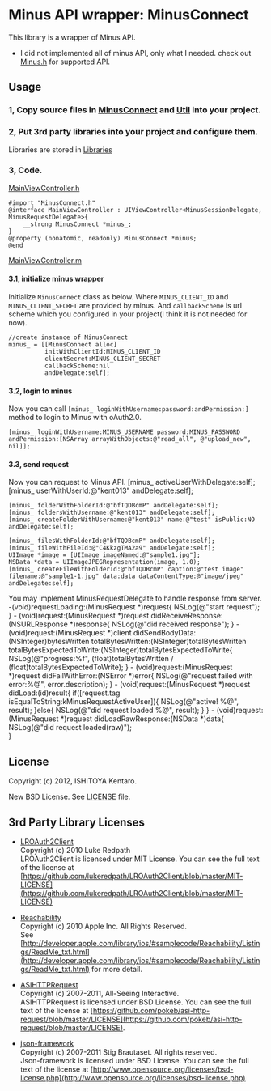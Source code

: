 Minus API wrapper: MinusConnect
==================================

This library is a wrapper of Minus API.  
* I did not implemented all of minus API, only what I needed.
check out [Minus.h](https://github.com/kent013/MinusConnect/blob/master/MinusConnect/MinusConnect/MinusConnect.h) for supported API. 

Usage
---------------------------------
### 1, Copy source files in [MinusConnect](https://github.com/kent013/MinusConnect/tree/master/MinusConnect/MinusConnect) and [Util](https://github.com/kent013/MinusConnect/tree/master/MinusConnect/Util) into your project.


### 2, Put 3rd party libraries into your project and configure them.
Libraries are stored in [Libraries](https://github.com/kent013/MinusConnect/tree/master/Libraries)

### 3, Code.  

[MainViewController.h](https://github.com/kent013/MinusConnect/blob/master/MinusConnect/MainViewController.h)

    #import "MinusConnect.h"
    @interface MainViewController : UIViewController<MinusSessionDelegate, MinusRequestDelegate>{
        __strong MinusConnect *minus_;
    }
    @property (nonatomic, readonly) MinusConnect *minus; 
    @end

[MainViewController.m](https://github.com/kent013/MinusConnect/blob/master/MinusConnect/MainViewController.m)

#### 3.1, initialize minus wrapper
Initialize `MinusConnect` class as below. Where `MINUS_CLIENT_ID` and `MINUS_CLIENT_SECRET` are provided by minus. And `callbackScheme` is url scheme which you configured in your project(I think it is not needed for now). 

    //create instance of MinusConnect
    minus_ = [[MinusConnect alloc] 
              initWithClientId:MINUS_CLIENT_ID
              clientSecret:MINUS_CLIENT_SECRET 
              callbackScheme:nil 
              andDelegate:self];

#### 3.2, login to minus
Now you can call `[minus_ loginWithUsername:password:andPermission:]` method to login to Minus with oAuth2.0. 

    [minus_ loginWithUsername:MINUS_USERNAME password:MINUS_PASSWORD andPermission:[NSArray arrayWithObjects:@"read_all", @"upload_new", nil]];


#### 3.3, send request 
Now you can request to Minus API. 
    [minus_ activeUserWithDelegate:self];
    [minus_ userWithUserId:@"kent013" andDelegate:self];
    
    [minus_ folderWithFolderId:@"bfTQDBcmP" andDelegate:self];
    [minus_ foldersWithUsername:@"kent013" andDelegate:self];
    [minus_ createFolderWithUsername:@"kent013" name:@"test" isPublic:NO andDelegate:self];

    [minus_ filesWithFolderId:@"bfTQDBcmP" andDelegate:self];
    [minus_ fileWithFileId:@"C4KkzgTMA2a9" andDelegate:self];
    UIImage *image = [UIImage imageNamed:@"sample1.jpg"];
    NSData *data = UIImageJPEGRepresentation(image, 1.0);
    [minus_ createFileWithFolderId:@"bfTQDBcmP" caption:@"test image" filename:@"sample1-1.jpg" data:data dataContentType:@"image/jpeg" andDelegate:self];

You may implement MinusRequestDelegate to handle response from server. 
    -(void)requestLoading:(MinusRequest *)request{
        NSLog(@"start request");
    }
    - (void)request:(MinusRequest *)request didReceiveResponse:(NSURLResponse *)response{
        NSLog(@"did received response");
    }
    - (void)request:(MinusRequest *)client 
              didSendBodyData:(NSInteger)bytesWritten 
            totalBytesWritten:(NSInteger)totalBytesWritten
    totalBytesExpectedToWrite:(NSInteger)totalBytesExpectedToWrite{
        NSLog(@"progress:%f", (float)totalBytesWritten /
                              (float)totalBytesExpectedToWrite);
    }
    - (void)request:(MinusRequest *)request didFailWithError:(NSError *)error{
        NSLog(@"request failed with error:%@", error.description);
    }
    - (void)request:(MinusRequest *)request didLoad:(id)result{
        if([request.tag isEqualToString:kMinusRequestActiveUser]){
            NSLog(@"active! %@", result);
        }else{
            NSLog(@"did request loaded %@", result);
        }
    }
    - (void)request:(MinusRequest *)request didLoadRawResponse:(NSData *)data{
        NSLog(@"did request loaded(raw)");    
    }

License
-------------------------------------
Copyright (c) 2012, ISHITOYA Kentaro. 

New BSD License. See [LICENSE](https://github.com/kent013/MinusConnect/blob/master/LICENSE) file. 

3rd Party Library Licenses
------------------------------------
 * [LROAuth2Client](https://github.com/lukeredpath/LROAuth2Client)  
    Copyright (c) 2010 Luke Redpath  
    LROAuth2Client is licensed under MIT License. You can see the full text of the license at [https://github.com/lukeredpath/LROAuth2Client/blob/master/MIT-LICENSE](https://github.com/lukeredpath/LROAuth2Client/blob/master/MIT-LICENSE)  

 * [Reachability](http://developer.apple.com/library/ios/#samplecode/Reachability/Introduction/Intro.html)  
    Copyright (c) 2010 Apple Inc. All Rights Reserved.  
    See [http://developer.apple.com/library/ios/#samplecode/Reachability/Listings/ReadMe_txt.html](http://developer.apple.com/library/ios/#samplecode/Reachability/Listings/ReadMe_txt.html) for more detail.

 * [ASIHTTPRequest](http://allseeing-i.com/ASIHTTPRequest/)  
    Copyright (c) 2007-2011, All-Seeing Interactive.  
    ASIHTTPRequest is licensed under BSD License. You can see the full text of the license at [https://github.com/pokeb/asi-http-request/blob/master/LICENSE](https://github.com/pokeb/asi-http-request/blob/master/LICENSE).

 * [json-framework](https://github.com/stig/json-framework/)  
    Copyright (c) 2007-2011 Stig Brautaset. All rights reserved.  
    Json-framework is licensed under BSD License. You can see the full text of the license at [http://www.opensource.org/licenses/bsd-license.php](http://www.opensource.org/licenses/bsd-license.php)